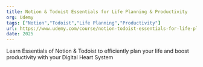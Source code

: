 ```yaml
---
title: Notion & Todoist Essentials for Life Planning & Productivity
org: Udemy
tags: ["Notion","Todoist","Life Planning","Productivity"]
url: https://www.udemy.com/course/notion-todoist-essentials-for-life-planning-productivity
date: 2025
---
```


Learn Essentials of Notion & Todoist to efficiently plan your life and boost productivity with your Digital Heart System